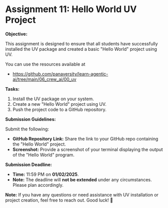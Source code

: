 # Assignment 11: Hello World UV Project

**Objective:**

This assignment is designed to ensure that all students have successfully installed the UV package and created a basic "Hello World" project using UV.

You can use the resources available at

- https://github.com/panaversity/learn-agentic-ai/tree/main/06_crew_ai/00_uv

**Tasks:**

1. Install the UV package on your system.
2. Create a new "Hello World" project using UV.
3. Push the project code to a GitHub repository.

**Submission Guidelines:**

Submit the following:

- **GitHub Repository Link:** Share the link to your GitHub repo containing the "Hello World" project.
- **Screenshot:** Provide a screenshot of your terminal displaying the output of the "Hello World" program.

**Submission Deadline:**

- **Time:** 11:59 PM on **01/02/2025**.
- **Note:** The deadline will **not be extended** under any circumstances. Please plan accordingly.

**Note:** If you have any questions or need assistance with UV installation or project creation, feel free to reach out. Good luck! 🎯
